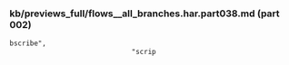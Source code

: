 ### kb/previews_full/flows__all_branches.har.part038.md (part 002)

```md
bscribe",
                              "scrip
```

```
